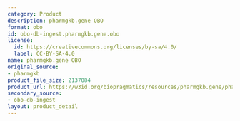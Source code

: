 ```yaml
---
category: Product
description: pharmgkb.gene OBO
format: obo
id: obo-db-ingest.pharmgkb.gene.obo
license:
  id: https://creativecommons.org/licenses/by-sa/4.0/
  label: CC-BY-SA-4.0
name: pharmgkb.gene OBO
original_source:
- pharmgkb
product_file_size: 2137084
product_url: https://w3id.org/biopragmatics/resources/pharmgkb.gene/pharmgkb.gene.obo
secondary_source:
- obo-db-ingest
layout: product_detail
---
```

